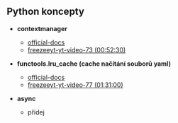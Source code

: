 ## Python koncepty

* **contextmanager**
    * [official-docs](https://docs.python.org/3/library/contextlib.html#contextlib.contextmanager)
    * [freezeeyt-yt-video-73 (00:52:30)](https://www.youtube.com/watch?v=khUfxwQKX6s&list=PLFt-PM7J_H3EU5Oez3ZSVjY5pZJttP2lT&index=73)

* **functools.lru_cache (cache načítání souborů yaml)**
    * [official-docs](https://docs.python.org/3/library/functools.html#functools.lru_cache)
    * [freezeeyt-yt-video-77 (01:31:00)](https://www.youtube.com/watch?v=khUfxwQKX6s&list=PLFt-PM7J_H3EU5Oez3ZSVjY5pZJttP2lT&index=73)

* **async**
    * přidej
